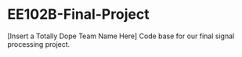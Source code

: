 # EE102B-Final-Project
[Insert a Totally Dope Team Name Here]
Code base for our final signal processing project.

